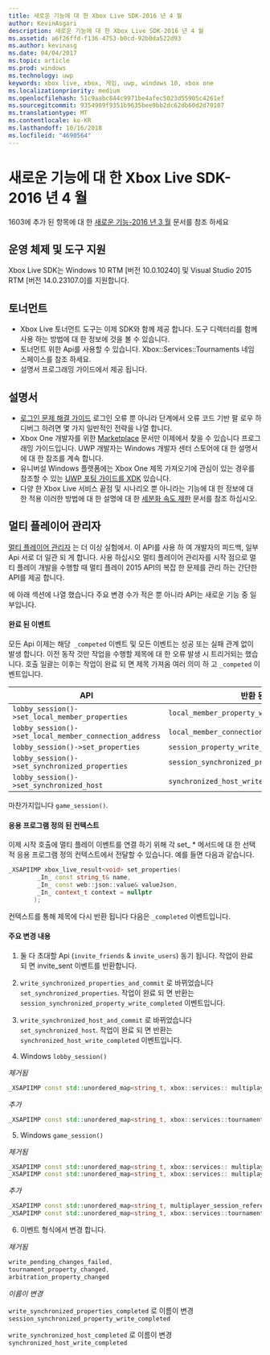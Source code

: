 ```yaml
---
title: 새로운 기능에 대 한 Xbox Live SDK-2016 년 4 월
author: KevinAsgari
description: 새로운 기능에 대 한 Xbox Live SDK-2016 년 4 월
ms.assetid: a6f26ffd-f136-4753-b0cd-92b0da522d93
ms.author: kevinasg
ms.date: 04/04/2017
ms.topic: article
ms.prod: windows
ms.technology: uwp
keywords: xbox live, xbox, 게임, uwp, windows 10, xbox one
ms.localizationpriority: medium
ms.openlocfilehash: 51c9aabc844c9971be4afec5023d55905c4261ef
ms.sourcegitcommit: 9354909f9351b9635bee9bb2dc62db60d2d70107
ms.translationtype: MT
ms.contentlocale: ko-KR
ms.lasthandoff: 10/16/2018
ms.locfileid: "4690564"
---
```

# <a name="whats-new-for-the-xbox-live-sdk---april-2016"></a>새로운 기능에 대 한 Xbox Live SDK-2016 년 4 월

1603에 추가 된 항목에 대 한 [새로운 기능-2016 년 3 월](1603-whats-new.md) 문서를 참조 하세요

## <a name="os-and-tool-support"></a>운영 체제 및 도구 지원
Xbox Live SDK는 Windows 10 RTM [버전 10.0.10240] 및 Visual Studio 2015 RTM [버전 14.0.23107.0]를 지원합니다.

## <a name="tournaments"></a>토너먼트
- Xbox Live 토너먼트 도구는 이제 SDK와 함께 제공 합니다.  도구 디렉터리를 함께 사용 하는 방법에 대 한 정보에 것을 볼 수 있습니다.
- 토너먼트 위한 Api를 사용할 수 있습니다.  Xbox::Services::Tournaments 네임 스페이스를 참조 하세요.
- 설명서 프로그래밍 가이드에서 제공 됩니다.

## <a name="documentation"></a>설명서
- [로그인 문제 해결 가이드](../using-xbox-live/troubleshooting/troubleshooting-sign-in.md) 로그인 오류 뿐 아니라 단계에서 오류 코드 기반 팔 로우 하 디버그 하려면 몇 가지 일반적인 전략을 나열 합니다.
- Xbox One 개발자를 위한 [Marketplace](https://developer.microsoft.com/en-us/games/xbox/docs/xboxlive/xbox-live-partners/xbox-marketplace/marketplace-and-downloadable-content) 문서만 이제에서 찾을 수 있습니다 프로그래밍 가이드입니다.  UWP 개발자는 Windows 개발자 센터 스토어에 대 한 설명서에 대 한 참조를 계속 합니다.
- 유니버설 Windows 플랫폼에는 Xbox One 제목 가져오기에 관심이 있는 경우를 참조할 수 있는 [UWP 포팅 가이드를 XDK](../using-xbox-live/porting-xbox-live-code-from-xdk-to-uwp.md) 있습니다.
- 다양 한 Xbox Live 서비스 끝점 및 시나리오 뿐 아니라는 기능에 대 한 정보에 대 한 적용 이러한 방법에 대 한 설명에 대 한 [세분화 속도 제한](../using-xbox-live/best-practices/fine-grained-rate-limiting.md) 문서를 참조 하십시오.

## <a name="multiplayer-manager"></a>멀티 플레이어 관리자
[멀티 플레이어 관리자](../multiplayer/multiplayer-manager.md) 는 더 이상 실험에서.  이 API를 사용 하 여 개발자의 피드백, 일부 Api 서로 더 일관 되 게 합니다.  사용 하십시오 멀티 플레이어 관리자를 시작 점으로 멀티 플레이 개발을 수행할 때 멀티 플레이 2015 API의 복잡 한 문제를 관리 하는 간단한 API를 제공 합니다.

에 아래 섹션에 나열 했습니다 주요 변경 수가 적은 뿐 아니라 API는 새로운 기능 중 일부입니다.

#### <a name="completed-events"></a>완료 된 이벤트
모든 Api 이제는 해당``` _competed``` 이벤트 및 모든 이벤트는 성공 또는 실패 관계 없이 발생 합니다. 이전 동작 것만 작업을 수행할 제목에 대 한 오류 발생 시 트리거되는 했습니다. 호출 일괄는 이후는 작업이 완료 되 면 제목 가져옴 여러 의미 하 고 ```_competed``` 이벤트입니다.

| API | 반환 된 이벤트 |
|-----|----------------|
| ```lobby_session()->set_local_member_properties``` |  ```local_member_property_write_completed ```
| ```lobby_session()->set_local_member_connection_address``` | ```local_member_connection_address_write_completed``` |
| ```lobby_session()->set_properties``` | ```session_property_write_completed``` |
| ```lobby_session()->set_synchronized_properties``` | ```session_synchronized_property_write_completed``` |
| ```lobby_session()->set_synchronized_host``` | ```synchronized_host_write_completed``` |

마찬가지입니다 ```game_session()```.

#### <a name="application-defined-context"></a>응용 프로그램 정의 된 컨텍스트
이제 시작 호출에 멀티 플레이 이벤트를 연결 하기 위해 각 set_ * 메서드에 대 한 선택적 응용 프로그램 정의 컨텍스트에서 전달할 수 있습니다.
예를 들면 다음과 같습니다.

```cpp
_XSAPIIMP xbox_live_result<void> set_properties(
        _In_ const string_t& name,
        _In_ const web::json::value& valueJson,
        _In_ context_t context = nullptr
       );
```

컨텍스트를 통해 제목에 다시 반환 됩니다 다음은 ```_completed``` 이벤트입니다.

#### <a name="breaking-changes"></a>주요 변경 내용

1.  둘 다 초대할 Api (```invite_friends``` & ```invite_users```) 동기 됩니다. 작업이 완료 되 면 invite_sent 이벤트를 반환합니다.

2.  ```write_synchronized_properties_and_commit``` 로 바뀌었습니다 ```set_synchronized_properties```. 작업이 완료 되 면 반환는 ```session_synchronized_property_write_completed``` 이벤트입니다.

3.  ```write_synchronized_host_and_commit``` 로 바뀌었습니다 ```set_synchronized_host```. 작업이 완료 되 면 반환는 ```synchronized_host_write_completed``` 이벤트입니다.

4.  Windows ```lobby_session()```

  *제거됨*

```cpp
_XSAPIIMP const std::unordered_map<string_t, xbox::services:: multiplayer::multiplayer_session_tournaments_server& tournaments_server() const;
```

  *추가*

```cpp
_XSAPIIMP const std::unordered_map<string_t, xbox::services::tournaments::tournament_team_result>& tournament_team_results() const;
```

5.  Windows ```game_session()```

  *제거됨*

```cpp
_XSAPIIMP const std::unordered_map<string_t, xbox::services:: multiplayer::multiplayer_session_tournaments_server& tournaments_server() const;
_XSAPIIMP const std::unordered_map<string_t, xbox::services:: multiplayer::multiplayer_session_arbitration_server& arbitration_server() const;
```
  *추가*

```cpp
_XSAPIIMP const std::unordered_map<string_t, multiplayer_session_reference>& tournament_teams() const;
_XSAPIIMP const std::unordered_map<string_t, xbox::services::tournaments::tournament_team_result>& tournament_team_results() const;
```

6.  이벤트 형식에서 변경 합니다.

  *제거됨*

```cpp
write_pending_changes_failed,
tournament_property_changed,
arbitration_property_changed
```

  *이름이 변경*

  ```write_synchronized_properties_completed``` 로 이름이 변경 ```session_synchronized_property_write_completed```

  ```write_synchronized_host_completed``` 로 이름이 변경 ```synchronized_host_write_completed```
